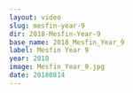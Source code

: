 ```yaml
---
layout: video
slug: mesfin-year-9
dir: 2018-Mesfin-Year-9
base_name: 2018_Mesfin_Year_9
label: Mesfin Year 9
year: 2018
image: Mesfin_Year_9.jpg
date: 20180814
---
```

